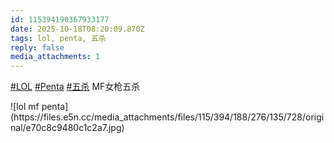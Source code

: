 ```yaml
---
id: 115394190367933177
date: 2025-10-18T08:20:09.870Z
tags: lol, penta, 五杀
reply: false
media_attachments: 1
---
```


<p><a href="https://e5n.cc/tags/LOL" class="mention hashtag" rel="tag">#<span>LOL</span></a> <a href="https://e5n.cc/tags/Penta" class="mention hashtag" rel="tag">#<span>Penta</span></a> <a href="https://e5n.cc/tags/%E4%BA%94%E6%9D%80" class="mention hashtag" rel="tag">#<span>五杀</span></a> MF女枪五杀</p>
![lol mf penta](https://files.e5n.cc/media_attachments/files/115/394/188/276/135/728/original/e70c8c9480c1c2a7.jpg)
